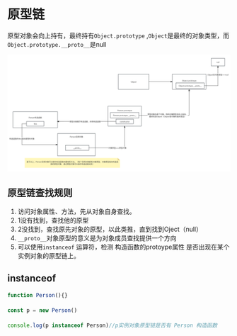 # 原型链

原型对象会向上持有，最终持有`Object.prototype`  ,`Object`是最终的对象类型，而`Object.prototype.__proto__`是null

![原型链](js%E5%8E%9F%E5%9E%8B%E9%93%BE.png)

## 原型链查找规则

1. 访问对象属性、方法，先从对象自身查找。
2. 1没有找到，查找他的原型
3. 2没找到，查找原先对象的原型，以此类推，直到找到Oject（null）
4. `__proto__`对象原型的意义是为对象成员查找提供一个方向
5. 可以使用`instanceof` 运算符，检测 构造函数的protoype属性 是否出现在某个实例对象的原型链上。

## instanceof

```JavaScript
function Person(){}

const p = new Person()

console.log(p instanceof Person)//p实例对象原型链是否有 Person 构造函数
```
